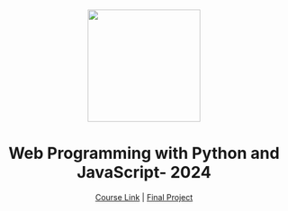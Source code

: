 <br>
<p align="center">
  <img src="https://th.bing.com/th/id/R.9d5c15c00e682d4f05196ef13f529951?rik=BK1C5I60ZJoPRQ&riu=http%3a%2f%2fassets.stickpng.com%2fimages%2f5842f68fa6515b1e0ad75b22.png&ehk=pyGF0C8aD30MBkBK5DKjdI5QRAIdjUfjdafCsIJ7Swc%3d&risl=&pid=ImgRaw&r=0" width="200" />

</p>

<h1 align="center">
 Web Programming with Python and JavaScript- 2024</h1>
<p align="center">
  <a href="https://cs50.harvard.edu/x/2023/](https://cs50.harvard.edu/web/2020/">Course Link</a> |
  <a href="#">Final Project</a> 
</p>


